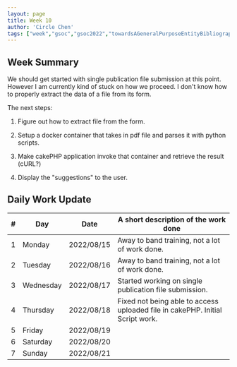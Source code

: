 ```yaml
---
layout: page
title: Week 10
author: 'Circle Chen'
tags: ["week","gsoc","gsoc2022","towardsAGeneralPurposeEntityBibliographyLinkingSystem","week#10","eval#2"]
---
```


## Week Summary

We should get started with single publication file submission at this point. However I am currently kind of stuck
on how we proceed. I don't know how to properly extract the data of a file from its form.

The next steps:

1. Figure out how to extract file from the form.

2. Setup a docker container that takes in pdf file and parses it with python scripts.

3. Make cakePHP application invoke that container and retrieve the result (cURL?)

4. Display the "suggestions" to the user.

## Daily Work Update

|\#|Day|Date|A short description of the work done|  
|---	|---	|---	|---	|  
|1   	| Monday 	|   2022/08/15	| Away to band training, not a lot of work done. |  
|2   	| Tuesday  	|   2022/08/16	| Away to band training, not a lot of work done.	|  
|3   	| Wednesday |  2022/08/17 	| Started working on single publication file submission. |  
|4   	| Thursday  |   2022/08/18	| Fixed not being able to access uploaded file in cakePHP. Initial Script work. |  
|5   	| Friday  	|   2022/08/19	|  |  
|6   	| Saturday  |  2022/08/20	|  |  
|7   	| Sunday  	|   2022/08/21	|  |  
